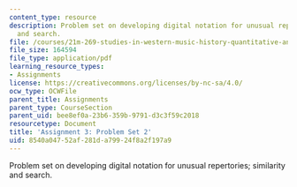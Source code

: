 ```yaml
---
content_type: resource
description: Problem set on developing digital notation for unusual repertories; similarity
  and search.
file: /courses/21m-269-studies-in-western-music-history-quantitative-and-computational-approaches-to-music-history-spring-2012/8540a04752af281da79924f8a2f197a9_MIT21M_269S12_pset2.pdf
file_size: 164594
file_type: application/pdf
learning_resource_types:
- Assignments
license: https://creativecommons.org/licenses/by-nc-sa/4.0/
ocw_type: OCWFile
parent_title: Assignments
parent_type: CourseSection
parent_uid: bee8ef0a-23b6-359b-9791-d3c3f59c2018
resourcetype: Document
title: 'Assignment 3: Problem Set 2'
uid: 8540a047-52af-281d-a799-24f8a2f197a9
---
```

Problem set on developing digital notation for unusual repertories; similarity and search.
